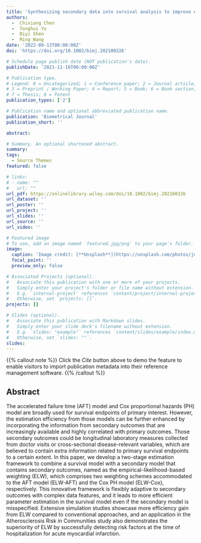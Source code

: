 ```yaml
---
title: 'Synthesizing secondary data into survival analysis to improve estimation efficiency'
authors:
  -  Chixiang Chen
  -  Tonghui Yu
  -  Biyi Shen
  -  Ming Wang
date: '2022-09-13T00:00:00Z'
doi: 'https://doi.org/10.1002/bimj.202100326'

# Schedule page publish date (NOT publication's date).
publishDate: '2021-11-16T00:00:00Z'

# Publication type.
# Legend: 0 = Uncategorized; 1 = Conference paper; 2 = Journal article;
# 3 = Preprint / Working Paper; 4 = Report; 5 = Book; 6 = Book section;
# 7 = Thesis; 8 = Patent
publication_types: ['2']

# Publication name and optional abbreviated publication name.
publication: 'Biometrical Journal'
publication_short: ''

abstract: 

# Summary. An optional shortened abstract.
summary: 
tags:
  - Source Themes
featured: false

# links:
# - name: ""
#   url: ""
url_pdf: https://onlinelibrary.wiley.com/doi/10.1002/bimj.202100326
url_dataset: ''
url_poster: ''
url_project: ''
url_slides: ''
url_source: ''
url_video: ''

# Featured image
# To use, add an image named `featured.jpg/png` to your page's folder.
image:
  caption: 'Image credit: [**Unsplash**](https://unsplash.com/photos/jdD8gXaTZsc)'
  focal_point: ''
  preview_only: false

# Associated Projects (optional).
#   Associate this publication with one or more of your projects.
#   Simply enter your project's folder or file name without extension.
#   E.g. `internal-project` references `content/project/internal-project/index.md`.
#   Otherwise, set `projects: []`.
projects: []

# Slides (optional).
#   Associate this publication with Markdown slides.
#   Simply enter your slide deck's filename without extension.
#   E.g. `slides: "example"` references `content/slides/example/index.md`.
#   Otherwise, set `slides: ""`.
slides:
---
```


{{% callout note %}}
Click the _Cite_ button above to demo the feature to enable visitors to import publication metadata into their reference management software.
{{% /callout %}}

## Abstract

The accelerated failure time (AFT) model and Cox proportional hazards (PH) model are broadly used for survival endpoints of primary interest. However, the estimation efficiency from those models can be further enhanced by incorporating the information from secondary outcomes that are increasingly available and highly correlated with primary outcomes. Those secondary outcomes could be longitudinal laboratory measures collected from doctor visits or cross-sectional disease-relevant variables, which are believed to contain extra information related to primary survival endpoints to a certain extent. In this paper, we develop a two-stage estimation framework to combine a survival model with a secondary model that contains secondary outcomes, named as the empirical-likelihood-based weighting (ELW), which comprises two weighting schemes accommodated to the AFT model (ELW-AFT) and the Cox PH model (ELW-Cox), respectively. This innovative framework is flexibly adaptive to secondary outcomes with complex data features, and it leads to more efficient parameter estimation in the survival model even if the secondary model is misspecified. Extensive simulation studies showcase more efficiency gain from ELW compared to conventional approaches, and an application in the Atherosclerosis Risk in Communities study also demonstrates the superiority of ELW by successfully detecting risk factors at the time of hospitalization for acute myocardial infarction.
